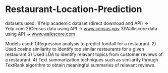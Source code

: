 # Restaurant-Location-Prediction
datasets used:
1)Yelp academic dataset (direct download and API) -> Yelp.com
2)Census data using API -> www.census.gov
3)Walkscore data using API -> www.walkscore.com

Models used:
1)Regression analysis to predict footfall for a restaurant. 
2) Used cosine similarity to identify top similar restaurants for a given restaurant 
3) Used LDA to identify relavant topics from customer reviews of a restaurant.
4) Text summarization techniques such as similarity through TextRank algorithm to obtain meaningful summaries of relavant reviews.
